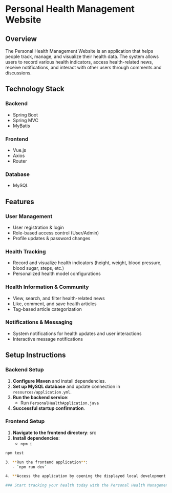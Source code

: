# **Personal Health Management Website**

## **Overview**
The Personal Health Management Website is an application that helps people track, manage, and visualize their health data. The system allows users to record various health indicators, access health-related news, receive notifications, and interact with other users through comments and discussions.


## **Technology Stack**

### **Backend**
- Spring Boot
- Spring MVC
- MyBatis

### **Frontend**
- Vue.js
- Axios
- Router

### **Database**
- MySQL

## **Features**

### **User Management**
- User registration & login
- Role-based access control (User/Admin)
- Profile updates & password changes

### **Health Tracking**
- Record and visualize health indicators (height, weight, blood pressure, blood sugar, steps, etc.)
- Personalized health model configurations

### **Health Information & Community**
- View, search, and filter health-related news
- Like, comment, and save health articles
- Tag-based article categorization

### **Notifications & Messaging**
- System notifications for health updates and user interactions
- Interactive message notifications


## **Setup Instructions**

### **Backend Setup**
1. **Configure Maven** and install dependencies.
2. **Set up MySQL database** and update connection in `resources/application.yml`.
3. **Run the backend service**:
   - Run `PersonalHealthApplication.java` 
4. **Successful startup confirmation**.

### **Frontend Setup**
1. **Navigate to the frontend directory**: src
2. **Install dependencies**:
   - `npm i`

```sh
npm test

3. **Run the frontend application**:
   - `npm run dev`

4. **Access the application by opening the displayed local development URL in your browser**.

### Start tracking your health today with the Personal Health Management Website!

